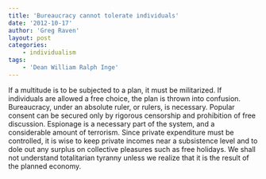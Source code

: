 ```yaml
---
title: 'Bureaucracy cannot tolerate individuals'
date: '2012-10-17'
author: 'Greg Raven'
layout: post
categories:
    - individualism
tags:
    - 'Dean William Ralph Inge'
---
```


If a multitude is to be subjected to a plan, it must be militarized. If individuals are allowed a free choice, the plan is thrown into confusion. Bureaucracy, under an absolute ruler, or rulers, is necessary. Popular consent can be secured only by rigorous censorship and prohibition of free discussion. Espionage is a necessary part of the system, and a considerable amount of terrorism. Since private expenditure must be controlled, it is wise to keep private incomes near a subsistence level and to dole out any surplus on collective pleasures such as free holidays. We shall not understand totalitarian tyranny unless we realize that it is the result of the planned economy.
